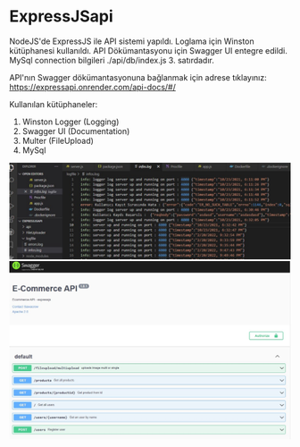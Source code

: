 # ExpressJSapi

NodeJS'de ExpressJS ile API sistemi yapıldı. Loglama için Winston kütüphanesi kullanıldı. API Dökümantasyonu için Swagger UI entegre edildi.
MySql connection bilgileri ./api/db/index.js 3. satırdadır.



API'nın Swagger dökümantasyonuna bağlanmak için adrese tıklayınız: https://expressapi.onrender.com/api-docs/#/

Kullanılan kütüphaneler:
1) Winston Logger (Logging)
2) Swagger UI (Documentation)
3) Multer (FileUpload)
4) MySql


![Logger.txt](./uploads/logger.jpg)
![Swagger UI](./uploads/swagger.jpg)
